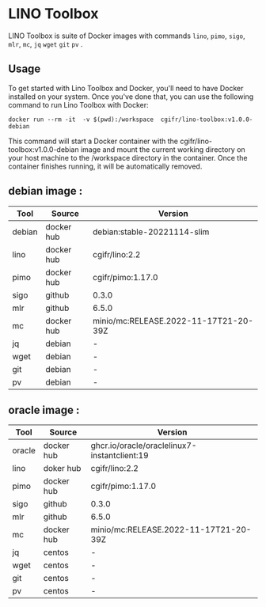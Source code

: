 # LINO Toolbox

LINO Toolbox is suite of Docker images with commands `lino`, `pimo`, `sigo`, `mlr`, `mc`, `jq` `wget` `git` `pv` .

## Usage

To get started with Lino Toolbox and Docker, you'll need to have Docker installed on your system. Once you've done that, you can use the following command to run Lino Toolbox with Docker:

```
docker run --rm -it  -v $(pwd):/workspace  cgifr/lino-toolbox:v1.0.0-debian
```

This command will start a Docker container with the cgifr/lino-toolbox:v1.0.0-debian image and mount the current working directory on your host machine to the /workspace directory in the container. Once the container finishes running, it will be automatically removed.

## debian image :
| Tool | Source  | Version |
|------|---------|---------|
|debian|docker hub|debian:stable-20221114-slim |
|lino  |docker hub|cgifr/lino:2.2 |
|pimo  |docker hub|cgifr/pimo:1.17.0 |
|sigo  |github   |0.3.0 |
|mlr   |github   |6.5.0 |
|mc    |docker hub|minio/mc:RELEASE.2022-11-17T21-20-39Z|
|jq    |debian   |- |
|wget  |debian   |- |
|git   |debian   |- |
|pv    |debian   |- |

## oracle image :
| Tool | Source  | Version |
|------|---------|---------|
|oracle|docker hub|ghcr.io/oracle/oraclelinux7-instantclient:19 |
|lino  |doker hub|cgifr/lino:2.2 |
|pimo  |docker hub|cgifr/pimo:1.17.0 |
|sigo  |github   |0.3.0 |
|mlr   |github   |6.5.0 |
|mc    |docker hub|minio/mc:RELEASE.2022-11-17T21-20-39Z|
|jq    |centos   |- |
|wget  |centos   |- |
|git   |centos   |- |
|pv    |centos   |- |